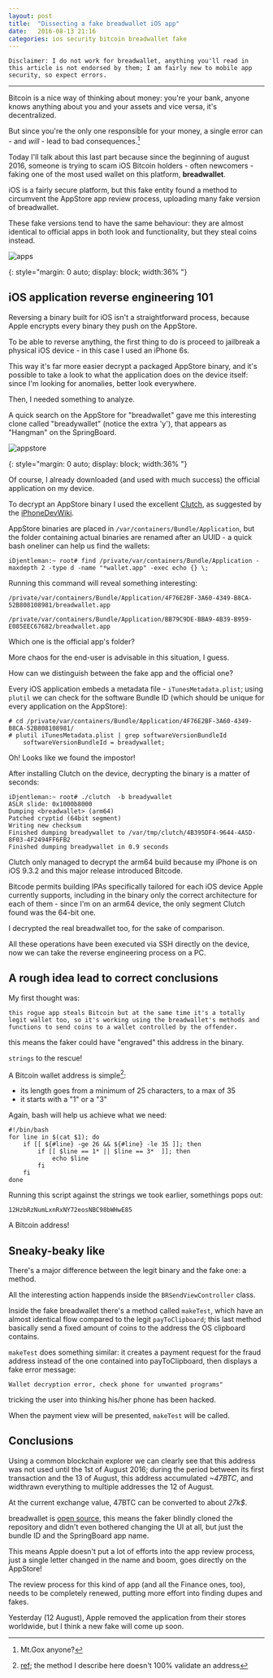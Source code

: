 ```yaml
---
layout: post
title:  "Dissecting a fake breadwallet iOS app"
date:   2016-08-13 21:16
categories: ios security bitcoin breadwallet fake
---
```


```
Disclaimer: I do not work for breadwallet, anything you'll read in this article is not endorsed by them; I am fairly new to mobile app security, so expect errors.
```

---

Bitcoin is a nice way of thinking about money: you're your bank, anyone knows anything about you and your assets and vice versa, it's decentralized.

But since you're the only one responsible for your money, a single error can - and *will* - lead to bad consequences.[^1]

[^1]: Mt.Gox anyone?

Today I'll talk about this last part because since the beginning of august 2016, someone is trying to scam iOS Bitcoin holders - often newcomers - faking one of the most used wallet on this platform, **breadwallet**.

iOS is a fairly secure platform, but this fake entity found a method to circumvent the AppStore app review process, uploading many fake version of breadwallet.

These fake versions tend to have the same behaviour: they are almost identical to official apps in both look and functionality, but they steal coins instead.

![apps]

[apps]: /assets/images/breadywallet-apps.png
{: style="margin: 0 auto; display: block; width:36% "}

## iOS application reverse engineering 101

Reversing a binary built for iOS isn't a straightforward process, because Apple encrypts every binary they push on the AppStore.

To be able to reverse anything, the first thing to do is proceed to jailbreak a physical iOS device - in this case I used an iPhone 6s.

This way it's far more easier decrypt a packaged AppStore binary, and it's possible to take a look to what the application does on the device itself: since I'm looking for anomalies, better look everywhere.

Then, I needed something to analyze.

A quick search on the AppStore for "breadwallet" gave me this interesting clone called "breadywallet" (notice the extra 'y'), that appears as "Hangman" on the SpringBoard.

![appstore]

[appstore]: /assets/images/breadywallet-appstore.png
{: style="margin: 0 auto; display: block; width:36% "}

Of course, I already downloaded (and used with much success) the official application on my device.

To decrypt an AppStore binary I used the excellent [Clutch](https://github.com/KJCracks/Clutch), as suggested by the [iPhoneDevWiki](http://iphonedevwiki.net/index.php/Reverse_Engineering_Tools#Clutch).

AppStore binaries are placed in `/var/containers/Bundle/Application`, but the folder containing actual binaries are renamed after an UUID - a quick bash oneliner can help us find the wallets:

```
iDjentleman:~ root# find /private/var/containers/Bundle/Application -maxdepth 2 -type d -name "*wallet.app" -exec echo {} \;
```

Running this command will reveal something interesting:

```
/private/var/containers/Bundle/Application/4F76E2BF-3A60-4349-B8CA-52B808108981/breadwallet.app

/private/var/containers/Bundle/Application/BB79C9DE-BBA9-4B39-B959-E085EEC67682/breadwallet.app
```

Which one is the official app's folder?

More chaos for the end-user is advisable in this situation, I guess.

How can we distinguish between the fake app and the official one?

Every iOS application embeds a metadata file - `iTunesMetadata.plist`; using `plutil` we can check for the software Bundle ID (which should be unique for every application on the AppStore):

```
# cd /private/var/containers/Bundle/Application/4F76E2BF-3A60-4349-B8CA-52B808108981/
# plutil iTunesMetadata.plist | grep softwareVersionBundleId
    softwareVersionBundleId = breadywallet;
```

Oh! Looks like we found the impostor!


After installing Clutch on the device, decrypting the binary is a matter of seconds:

```
iDjentleman:~ root# ./clutch  -b breadywallet
ASLR slide: 0x1000b8000
Dumping <breadwallet> (arm64)
Patched cryptid (64bit segment)
Writing new checksum
Finished dumping breadywallet to /var/tmp/clutch/4B395DF4-9644-4A5D-8F03-4F2494FF6FB2
Finished dumping breadywallet in 0.9 seconds
```

Clutch only managed to decrypt the arm64 build because my iPhone is on iOS 9.3.2 and this major release introduced Bitcode.

Bitcode permits building IPAs specifically tailored for each iOS device Apple currently supports, including in the binary only the correct architecture for each of them - since I'm on an arm64 device, the only segment Clutch found was the 64-bit one.

I decrypted the real breadwallet too, for the sake of comparison.

All these operations have been executed via SSH directly on the device, now we can take the reverse engineering process on a PC.

## A rough idea lead to correct conclusions

My first thought was:

    this rogue app steals Bitcoin but at the same time it's a totally legit wallet too, so it's working using the breadwallet's methods and functions to send coins to a wallet controlled by the offender.

this means the faker could have "engraved" this address in the binary.

`strings` to the rescue!

A Bitcoin wallet address is simple[^2]:

[^2]: [ref](https://en.bitcoin.it/wiki/Address); the method I describe here doesn't 100% validate an address

 - its length goes from a minimum of 25 characters, to a max of 35
 - it starts with a "1" or a "3"

Again, bash will help us achieve what we need:

```
#!/bin/bash
for line in $(cat $1); do 
	if [[ ${#line} -ge 26 && ${#line} -le 35 ]]; then
		if [[ $line == 1* || $line == 3*  ]]; then
			echo $line
		fi
	fi
done
```

Running this script against the strings we took earlier, somethings pops out:

```
12HzbRzNumLxnRxNY72eosNBC98bWHwE85
```

A Bitcoin address!

## Sneaky-beaky like

There's a major difference between the legit binary and the fake one: a method.

All the interesting action happends inside the `BRSendViewController` class.

Inside the fake breadwallet there's a method called `makeTest`, which have an almost identical flow compared to the legit `payToClipboard`; this last method basically send a fixed amount of coins to the address the OS clipboard contains.

`makeTest` does something similar: it creates a payment request for the fraud address instead of the one contained into payToClipboard, then displays a fake error message:

```
Wallet decryption error, check phone for unwanted programs"
```

tricking the user into thinking his/her phone has been hacked.

When the payment view will be presented, `makeTest` will be called.


## Conclusions

Using a common blockchain explorer we can clearly see that this address was not used until the 1st of August 2016; during the period between its first transaction and the 13 of August, this address accumulated *~47BTC*, and widthrawn everything to multiple addresses the 12 of August.

At the current exchange value, 47BTC can be converted to about *27k$*.

breadwallet is [open source](https://github.com/voisine/breadwallet/), this means the faker blindly cloned the repository and didn't even bothered changing the UI at all, but just the bundle ID and the SpringBoard app name.

This means Apple doesn't put a lot of efforts into the app review process, just a single letter changed in the name and boom, goes directly on the AppStore!

The review process for this kind of app (and all the Finance ones, too), needs to be completely renewed, putting more effort into finding dupes and fakes.

Yesterday (12 August), Apple removed the application from their stores worldwide, but I think a new fake will come up soon.
